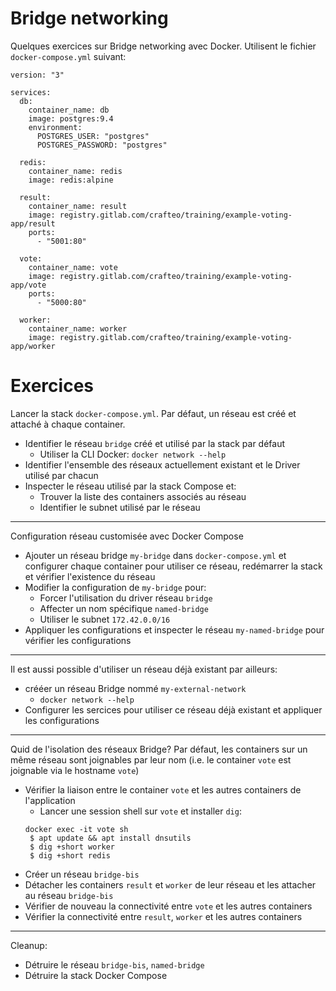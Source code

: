 # Bridge networking

Quelques exercices sur Bridge networking avec Docker. Utilisent le fichier `docker-compose.yml` suivant:

```
version: "3"

services:
  db:
    container_name: db
    image: postgres:9.4
    environment:
      POSTGRES_USER: "postgres"
      POSTGRES_PASSWORD: "postgres"

  redis:
    container_name: redis
    image: redis:alpine

  result:
    container_name: result
    image: registry.gitlab.com/crafteo/training/example-voting-app/result
    ports:
      - "5001:80"

  vote:
    container_name: vote
    image: registry.gitlab.com/crafteo/training/example-voting-app/vote
    ports:
      - "5000:80"

  worker:
    container_name: worker
    image: registry.gitlab.com/crafteo/training/example-voting-app/worker
```

# Exercices

Lancer la stack `docker-compose.yml`. Par défaut, un réseau est créé et attaché à chaque container.


- Identifier le réseau `bridge` créé et utilisé par la stack par défaut
  - Utiliser la CLI Docker: `docker network --help` 
- Identifier l'ensemble des réseaux actuellement existant et le Driver utilisé par chacun
- Inspecter le réseau utilisé par la stack Compose et:
  - Trouver la liste des containers associés au réseau
  - Identifier le subnet utilisé par le réseau

---

Configuration réseau customisée avec Docker Compose

- Ajouter un réseau bridge `my-bridge` dans `docker-compose.yml` et configurer chaque container pour utiliser ce réseau, redémarrer la stack et vérifier l'existence du réseau
- Modifier la configuration de `my-bridge` pour:
  - Forcer l'utilisation du driver réseau `bridge`
  - Affecter un nom spécifique `named-bridge`
  - Utiliser le subnet `172.42.0.0/16` 
- Appliquer les configurations et inspecter le réseau `my-named-bridge` pour vérifier les configurations 

---

Il est aussi possible d'utiliser un réseau déjà existant par ailleurs:

- crééer un réseau Bridge nommé `my-external-network`
  - `docker network --help`
- Configurer les sercices pour utiliser ce réseau déjà existant et appliquer les configurations 

---

Quid de l'isolation des réseaux Bridge? Par défaut, les containers sur un même réseau sont joignables par leur nom (i.e. le container `vote` est joignable via le hostname `vote`)

- Vérifier la liaison entre le container `vote` et les autres containers de l'application
  - Lancer une session shell sur `vote`  et installer `dig`: 
  ```
  docker exec -it vote sh
   $ apt update && apt install dnsutils
   $ dig +short worker
   $ dig +short redis
  ``` 
- Créer un réseau `bridge-bis`
- Détacher les containers `result` et `worker` de leur réseau et les attacher au réseau `bridge-bis`
- Vérifier de nouveau la connectivité entre `vote` et les autres containers 
- Vérifier la connectivité entre `result`, `worker` et les autres containers

---

Cleanup:
- Détruire le réseau `bridge-bis`, `named-bridge`
- Détruire la stack Docker Compose
